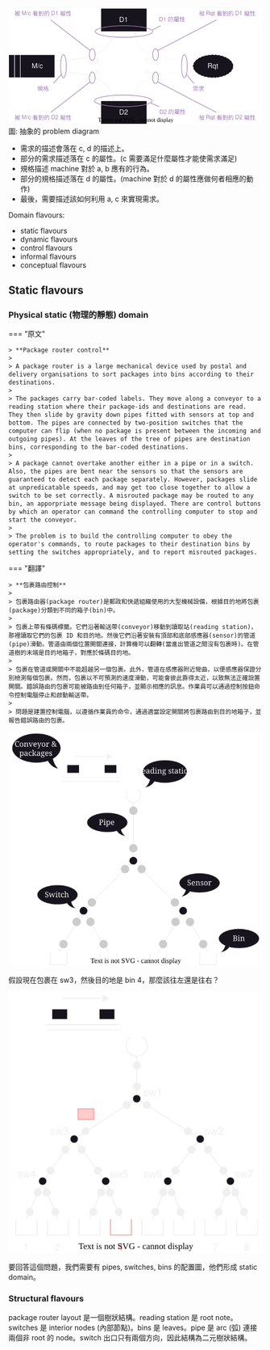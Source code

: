 ![](img/06-01.svg)
圖: 抽象的 problem diagram

- 需求的描述會落在 c, d 的描述上。
- 部分的需求描述落在 c 的屬性。(c 需要滿足什麼屬性才能使需求滿足)
- 規格描述 machine 對於 a, b 應有的行為。
- 部分的規格描述落在 d 的屬性。(machine 對於 d 的屬性應做何者相應的動作)
- 最後，需要描述該如何利用 a, c 來實現需求。

Domain flavours:

- static flavours
- dynamic flavours
- control flavours
- informal flavours
- conceptual flavours

## Static flavours

### Physical static (物理的靜態) domain

=== "原文"

    > **Package router control**
    >
    > A package router is a large mechanical device used by postal and delivery organisations to sort packages into bins according to their destinations.
    >
    > The packages carry bar-coded labels. They move along a conveyor to a reading station where their package-ids and destinations are read. They then slide by gravity down pipes fitted with sensors at top and bottom. The pipes are connected by two-position switches that the computer can flip (when no package is present between the incoming and outgoing pipes). At the leaves of the tree of pipes are destination bins, corresponding to the bar-coded destinations.
    >
    > A package cannot overtake another either in a pipe or in a switch. Also, the pipes are bent near the sensors so that the sensors are guaranteed to detect each package separately. However, packages slide at unpredicatable speeds, and may get too close together to allow a switch to be set correctly. A misrouted package may be routed to any bin, an apporpriate message being displayed. There are control buttons by which an operator can command the controlling computer to stop and start the conveyor.
    >
    > The problem is to build the controlling computer to obey the operator's commands, to route packages to their destination bins by setting the switches appropriately, and to report misrouted packages.

=== "翻譯"

    > **包裹路由控制**
    >
    > 包裹路由器(package router)是郵政和快遞組織使用的大型機械設備，根據目的地將包裹(package)分類到不同的箱子(bin)中。
    >
    > 包裹上帶有條碼標籤。它們沿著輸送帶(conveyor)移動到讀取站(reading station)，那裡讀取它們的包裹 ID 和目的地。然後它們沿著安裝有頂部和底部感應器(sensor)的管道(pipe)滑動。管道由兩個位置開關連接，計算機可以翻轉(當進出管道之間沒有包裹時)。在管道樹的末端是目的地箱子，對應於條碼目的地。
    >
    > 包裹在管道或開關中不能超越另一個包裹。此外，管道在感應器附近彎曲，以便感應器保證分別檢測每個包裹。然而，包裹以不可預測的速度滑動，可能會彼此靠得太近，以致無法正確設置開關。錯誤路由的包裹可能被路由到任何箱子，並顯示相應的訊息。作業員可以通過控制按鈕命令控制電腦停止和啟動輸送帶。
    >
    > 問題是建置控制電腦，以遵循作業員的命令，通過適當設定開關將包裹路由到目的地箱子，並報告錯誤路由的包裹。

![](img/06-02.svg)

假設現在包裹在 sw3，然後目的地是 bin 4，那麼該往左還是往右？

![](img/06-03.svg)

要回答這個問題，我們需要有 pipes, switches, bins 的配置圖，他們形成 static domain。

### Structural flavours

package router layout 是一個樹狀結構。reading station 是 root note。switches 是 interior nodes (內部節點)。bins 是 leaves。pipe 是 arc (弧) 連接兩個非 root 的 node。switch 出口只有兩個方向，因此結構為二元樹狀結構。
